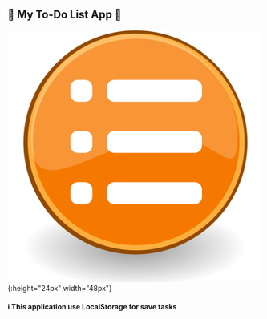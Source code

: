 ## :iphone: My To-Do List App :iphone:


![Icon App](https://github.com/Aleydon/My-ToDo-List-App/blob/master/List-Icon.svg.png){:height="24px" width="48px"}


#### :information_source: This application use LocalStorage for save tasks 
